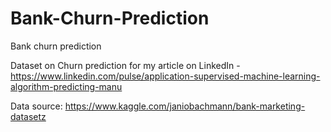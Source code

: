 # Bank-Churn-Prediction
Bank churn prediction

Dataset on Churn prediction for my article on LinkedIn - https://www.linkedin.com/pulse/application-supervised-machine-learning-algorithm-predicting-manu

Data source: https://www.kaggle.com/janiobachmann/bank-marketing-datasetz

